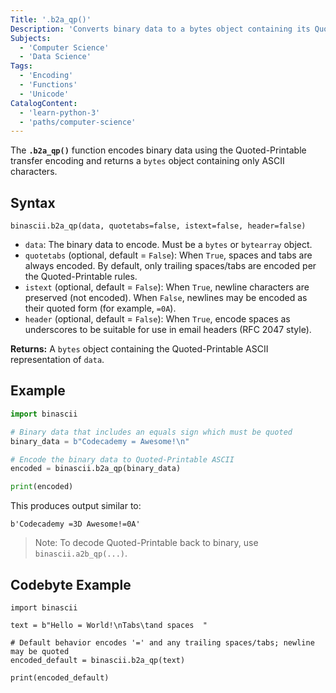 ```yaml
---
Title: '.b2a_qp()'
Description: 'Converts binary data to a bytes object containing its Quoted-Printable ASCII representation.'
Subjects:
  - 'Computer Science'
  - 'Data Science'
Tags:
  - 'Encoding'
  - 'Functions'
  - 'Unicode'
CatalogContent:
  - 'learn-python-3'
  - 'paths/computer-science'
---
```


The **`.b2a_qp()`** function encodes binary data using the Quoted-Printable transfer encoding and returns a `bytes` object containing only ASCII characters.

## Syntax

```pseudo
binascii.b2a_qp(data, quotetabs=false, istext=false, header=false)
```

- `data`: The binary data to encode. Must be a `bytes` or `bytearray` object.
- `quotetabs` (optional, default = `False`): When `True`, spaces and tabs are always encoded. By default, only trailing spaces/tabs are encoded per the Quoted-Printable rules.
- `istext` (optional, default = `False`): When `True`, newline characters are preserved (not encoded). When `False`, newlines may be encoded as their quoted form (for example, `=0A`).
- `header` (optional, default = `False`): When `True`, encode spaces as underscores to be suitable for use in email headers (RFC 2047 style).

**Returns:** A `bytes` object containing the Quoted-Printable ASCII representation of `data`.

## Example

```py
import binascii

# Binary data that includes an equals sign which must be quoted
binary_data = b"Codecademy = Awesome!\n"

# Encode the binary data to Quoted-Printable ASCII
encoded = binascii.b2a_qp(binary_data)

print(encoded)
```

This produces output similar to:

```shell
b'Codecademy =3D Awesome!=0A'
```

> Note: To decode Quoted-Printable back to binary, use `binascii.a2b_qp(...)`.

## Codebyte Example

```codebyte/python
import binascii

text = b"Hello = World!\nTabs\tand spaces  "

# Default behavior encodes '=' and any trailing spaces/tabs; newline may be quoted
encoded_default = binascii.b2a_qp(text)

print(encoded_default)
```
